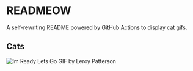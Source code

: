# READMEOW

A self-rewriting README powered by GitHub Actions to display cat gifs.

## Cats

![Im Ready Lets Go GIF by Leroy Patterson](https://media2.giphy.com/media/CjmvTCZf2U3p09Cn0h/200.gif?cid=9acd02daieq0f0d5ekdlc6pkmm98q921wwlz793upr6tak1g&ep=v1_gifs_search&rid=200.gif&ct=g)
